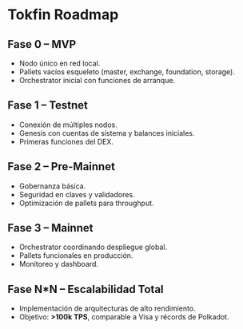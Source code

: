 # Tokfin Roadmap

## Fase 0 – MVP
- Nodo único en red local.
- Pallets vacíos esqueleto (master, exchange, foundation, storage).
- Orchestrator inicial con funciones de arranque.

## Fase 1 – Testnet
- Conexión de múltiples nodos.
- Genesis con cuentas de sistema y balances iniciales.
- Primeras funciones del DEX.

## Fase 2 – Pre-Mainnet
- Gobernanza básica.
- Seguridad en claves y validadores.
- Optimización de pallets para throughput.

## Fase 3 – Mainnet
- Orchestrator coordinando despliegue global.
- Pallets funcionales en producción.
- Monitoreo y dashboard.

## Fase N*N – Escalabilidad Total
- Implementación de arquitecturas de alto rendimiento.
- Objetivo: **>100k TPS**, comparable a Visa y récords de Polkadot.
